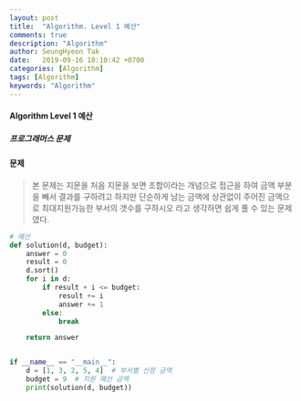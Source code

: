 ```yaml
---
layout: post
title:  "Algorithm. Level 1 예산"
comments: true
description: "Algorithm"
author: SeungHyeon Tak
date:   2019-09-16 18:10:42 +0700
categories: [Algorithm]
tags: [Algorithm]
keywords: "Algorithm"
---
```

#### Algorithm Level 1 예산
##### 프로그래머스 문제

#### 문제
> 본 문제는 지문을 처음 지문을 보면 조합이라는 개념으로 접근을 하여 금액 부분을 빼서 결과를 구하려고 하지만
> 단순하게 남는 금액에 상관없이 주어진 금액으로 최대지원가능한 부서의 갯수를 구하시오 라고 생각하면 쉽게 풀 수 있는 문제였다.

```python
# 예산
def solution(d, budget):
    answer = 0
    result = 0
    d.sort()
    for i in d:
        if result + i <= budget:
            result += i
            answer += 1
        else:
            break

    return answer


if __name__ == "__main__":
    d = [1, 3, 2, 5, 4]  # 부서별 신청 금액
    budget = 9  # 지원 예산 금액
    print(solution(d, budget))

```
